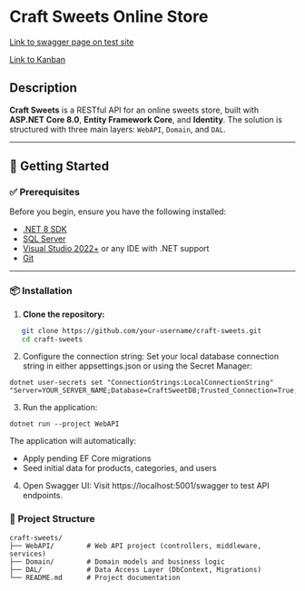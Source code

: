# Craft Sweets Online Store 

[Link to swagger page on test site](http://craft-sweets.runasp.net/swagger/index.html)

[Link to Kanban](https://github.com/users/gentlenestle/projects/1)

## Description

**Craft Sweets** is a RESTful API for an online sweets store, built with **ASP.NET Core 8.0**, **Entity Framework Core**, and **Identity**. The solution is structured with three main layers: `WebAPI`, `Domain`, and `DAL`.

---

## 🚀 Getting Started

### ✅ Prerequisites

Before you begin, ensure you have the following installed:

- [.NET 8 SDK](https://dotnet.microsoft.com/download/dotnet/8.0)
- [SQL Server](https://www.microsoft.com/en-us/sql-server/sql-server-downloads)
- [Visual Studio 2022+](https://visualstudio.microsoft.com/) or any IDE with .NET support
- [Git](https://git-scm.com/)

---

### 📦 Installation

1. **Clone the repository:**
```bash
   git clone https://github.com/your-username/craft-sweets.git
   cd craft-sweets
```

2. Configure the connection string:
Set your local database connection string in either appsettings.json or using the Secret Manager:
```
dotnet user-secrets set "ConnectionStrings:LocalConnectionString" "Server=YOUR_SERVER_NAME;Database=CraftSweetDB;Trusted_Connection=True;Encrypt=False;"
```

3. Run the application:
```
dotnet run --project WebAPI
```
The application will automatically:
- Apply pending EF Core migrations
- Seed initial data for products, categories, and users

4. Open Swagger UI:
Visit https://localhost:5001/swagger to test API endpoints.

### 🧱 Project Structure
```
craft-sweets/
├── WebAPI/        # Web API project (controllers, middleware, services)
├── Domain/        # Domain models and business logic
├── DAL/           # Data Access Layer (DbContext, Migrations)
└── README.md      # Project documentation
```
